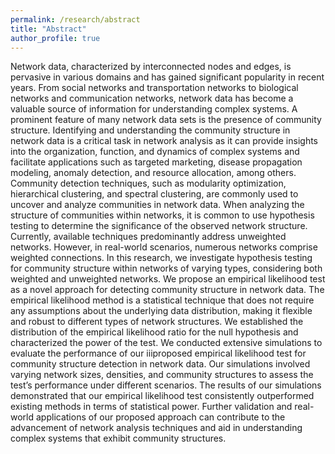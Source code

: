 ```yaml
---
permalink: /research/abstract
title: "Abstract"
author_profile: true
---
```


Network data, characterized by interconnected nodes and edges, is pervasive in various domains and has gained significant popularity in recent years. From social networks
and transportation networks to biological networks and communication networks, network
data has become a valuable source of information for understanding complex systems. A
prominent feature of many network data sets is the presence of community structure. Identifying and understanding the community structure in network data is a critical task in
network analysis as it can provide insights into the organization, function, and dynamics of
complex systems and facilitate applications such as targeted marketing, disease propagation
modeling, anomaly detection, and resource allocation, among others. Community detection
techniques, such as modularity optimization, hierarchical clustering, and spectral clustering,
are commonly used to uncover and analyze communities in network data. When analyzing
the structure of communities within networks, it is common to use hypothesis testing to determine the significance of the observed network structure. Currently, available techniques
predominantly address unweighted networks. However, in real-world scenarios, numerous
networks comprise weighted connections. In this research, we investigate hypothesis testing
for community structure within networks of varying types, considering both weighted and
unweighted networks. We propose an empirical likelihood test as a novel approach for detecting community structure in network data. The empirical likelihood method is a statistical
technique that does not require any assumptions about the underlying data distribution,
making it flexible and robust to different types of network structures. We established the
distribution of the empirical likelihood ratio for the null hypothesis and characterized the
power of the test. We conducted extensive simulations to evaluate the performance of our
iiiproposed empirical likelihood test for community structure detection in network data. Our
simulations involved varying network sizes, densities, and community structures to assess the
test’s performance under different scenarios. The results of our simulations demonstrated
that our empirical likelihood test consistently outperformed existing methods in terms of
statistical power. Further validation and real-world applications of our proposed approach
can contribute to the advancement of network analysis techniques and aid in understanding
complex systems that exhibit community structures.
